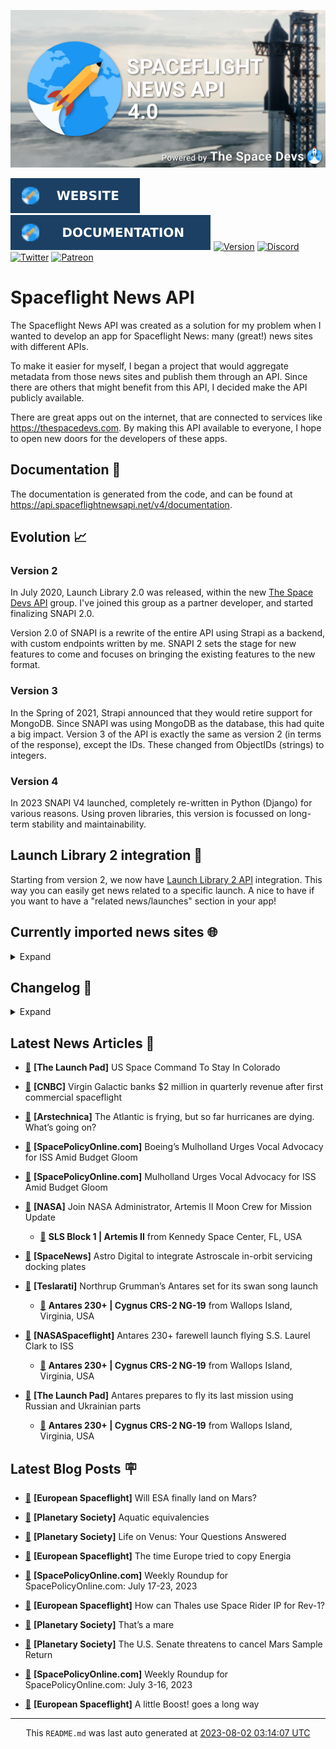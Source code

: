 ![Cover](https://raw.githubusercontent.com/TheSpaceDevs/spaceflightnewsapi/main/.github/profile/assets/snapi_poster.png)

[![Website](https://raw.githubusercontent.com/TheSpaceDevs/spaceflightnewsapi/main/.github/profile/assets/badge_snapi_website.svg)](https://spaceflightnewsapi.net/)
[![Documentation](https://raw.githubusercontent.com/TheSpaceDevs/spaceflightnewsapi/main/.github/profile/assets/badge_snapi_doc.svg)](https://api.spaceflightnewsapi.net/v4/docs)
[![Version](https://img.shields.io/github/v/release/TheSpaceDevs/spaceflightnewsapi?style=for-the-badge)](https://github.com/TheSpaceDevs/spaceflightnewsapi/releases/tag/v4.0.4)
[![Discord](https://img.shields.io/badge/Discord-%237289DA.svg?style=for-the-badge&logo=discord&logoColor=white)](https://discord.gg/p7ntkNA)
[![Twitter](https://img.shields.io/badge/Twitter-%231DA1F2.svg?style=for-the-badge&logo=Twitter&logoColor=white)](https://twitter.com/the_snapi)
[![Patreon](https://img.shields.io/badge/Patreon-F96854?style=for-the-badge&logo=patreon&logoColor=white)](https://www.patreon.com/TheSpaceDevs)

# Spaceflight News API

The Spaceflight News API was created as a solution for my problem when I wanted to develop an app for Spaceflight News: many (great!) news sites with different APIs.

To make it easier for myself, I began a project that would aggregate metadata from those news sites and publish them through an API. Since there are others that might benefit from this API, I decided make the API publicly available.

There are great apps out on the internet, that are connected to services like <https://thespacedevs.com>. By making this API available to everyone, I hope to open new doors for the developers of these apps.

## Documentation 📖

The documentation is generated from the code, and can be found at <https://api.spaceflightnewsapi.net/v4/documentation>.

## Evolution 📈

### Version 2

In July 2020, Launch Library 2.0 was released, within the new <a href="https://thespacedevs.com">The Space Devs API</a> group. I've joined this group as a partner developer, and started finalizing SNAPI 2.0.

Version 2.0 of SNAPI is a rewrite of the entire API using Strapi as a backend, with custom endpoints written by me.
SNAPI 2 sets the stage for new features to come and focuses on bringing the existing features to the new format.

### Version 3

In the Spring of 2021, Strapi announced that they would retire support for MongoDB. Since SNAPI was using MongoDB as the database, this had quite a big impact.
Version 3 of the API is exactly the same as version 2 (in terms of the response), except the IDs. These changed from ObjectIDs (strings) to integers.

### Version 4
In 2023 SNAPI V4 launched, completely re-written in Python (Django) for various reasons.
Using proven libraries, this version is focussed on long-term stability and maintainability.

## Launch Library 2 integration 🚀

Starting from version 2, we now have <a href="https://thespacedevs.com/llapi">Launch Library 2 API</a> integration. This way you can easily get news related to a specific launch.
A nice to have if you want to have a "related news/launches" section in your app!

## Currently imported news sites 🌐

<details>
<summary>Expand</summary>

- AmericaSpace
- Arstechnica
- Blue Origin
- CNBC
- ESA
- ElonX
- Euronews
- European Spaceflight
- Jet Propulsion Laboratory
- NASA
- NASASpaceflight
- National Geographic
- National Space Society
- Phys
- Planetary Society
- Reuters
- Space.com
- SpaceFlight Insider
- SpaceNews
- SpacePolicyOnline.com
- SpaceX
- Spaceflight Now
- SyFy
- TechCrunch
- Teslarati
- The Drive
- The Japan Times
- The Launch Pad
- The National
- The New York Times
- The Space Devs
- The Space Review
- The Verge
- The Wall Street Journal
- United Launch Alliance
- Virgin Galactic


</details>

## Changelog 📝
<details>
<summary>Expand</summary>

# V4.0.0

- Rewritten in Python and Django.

# V3.4.0

- Package updates
- Sentry fixes

# V3.0.0

- Package updates

### V3.2.0

- Various Sentry issues fixed

### V3.1.0

- Strapi updates
- Sentry updates
- Admin interface updates

### V3.0.0

- Switch to use Postgres as database

### V2.3.0

- The lost "article per (LL2) event" endpoint is back
- Changed the G4L logo on the site
- Added Sentry again, via the new Strapi plugin
- Changed from amqplib to amqp-connection-manager
- Updated to Strapi 3.5.3

### v2.2.0

- Dependency updates
- Code cleanup
- Admin side of things

### v2.1.0

- Backend changes on how new content is processed
- Package updates

### v2.0.0

- Complete rewrite of the app, focusing on existing features

</details>



## Latest News Articles 📰
- <a href="https://tlpnetwork.com/news/2023/08/us-space-command-to-stay-in-colorado" >🔗</a> **[The Launch Pad]** US Space Command To Stay In Colorado


- <a href="https://www.cnbc.com/2023/08/01/virgin-galactic-spce-q2-2023-earnings-report.html" >🔗</a> **[CNBC]** Virgin Galactic banks $2 million in quarterly revenue after first commercial spaceflight


- <a href="https://arstechnica.com/science/2023/08/the-atlantic-is-frying-but-so-far-hurricanes-are-dying-whats-going-on/" >🔗</a> **[Arstechnica]** The Atlantic is frying, but so far hurricanes are dying. What’s going on?


- <a href="https://spacepolicyonline.com/news/boeings-mulholland-urges-vocal-advocacy-for-iss-amid-budget-gloom/" >🔗</a> **[SpacePolicyOnline.com]** Boeing’s Mulholland Urges Vocal Advocacy for ISS Amid Budget Gloom


- <a href="https://spacepolicyonline.com/news/mulholland-urges-vocal-advocacy-for-iss-amid-budget-gloom/" >🔗</a> **[SpacePolicyOnline.com]** Mulholland Urges Vocal Advocacy for ISS Amid Budget Gloom


- <a href="http://www.nasa.gov/press-release/join-nasa-administrator-artemis-ii-moon-crew-for-mission-update" >🔗</a> **[NASA]** Join NASA Administrator, Artemis II Moon Crew for Mission Update


  - <a href="https://go4liftoff.com/launch/id/41699701-2ef4-4b0c-ac9d-6757820cde87" >🚀</a> **SLS Block 1 | Artemis II** from Kennedy Space Center, FL, USA



- <a href="https://spacenews.com/astro-digital-to-integrate-astroscale-in-orbit-servicing-docking-plates/" >🔗</a> **[SpaceNews]** Astro Digital to integrate Astroscale in-orbit servicing docking plates


- <a href="https://www.teslarati.com/northrup-grumman-antares-swan-song-launch/" >🔗</a> **[Teslarati]** Northrup Grumman’s Antares set for its swan song launch


  - <a href="https://go4liftoff.com/launch/id/7c126e4f-4afd-4c25-bf6f-9017666b56ee" >🚀</a> **Antares 230+ | Cygnus CRS-2 NG-19** from Wallops Island, Virginia, USA



- <a href="https://www.nasaspaceflight.com/2023/08/antares-230-farewell-launch/" >🔗</a> **[NASASpaceflight]** Antares 230+ farewell launch flying S.S. Laurel Clark to ISS


  - <a href="https://go4liftoff.com/launch/id/7c126e4f-4afd-4c25-bf6f-9017666b56ee" >🚀</a> **Antares 230+ | Cygnus CRS-2 NG-19** from Wallops Island, Virginia, USA



- <a href="https://tlpnetwork.com/news/2023/08/antares_launches_final_russian_parts_configuration" >🔗</a> **[The Launch Pad]** Antares prepares to fly its last mission using Russian and Ukrainian parts


  - <a href="https://go4liftoff.com/launch/id/7c126e4f-4afd-4c25-bf6f-9017666b56ee" >🚀</a> **Antares 230+ | Cygnus CRS-2 NG-19** from Wallops Island, Virginia, USA





## Latest Blog Posts 🪧

- <a href="https://europeanspaceflight.substack.com/p/will-esa-finally-land-on-mars" >🔗</a> **[European Spaceflight]** Will ESA finally land on Mars?


- <a href="https://www.planetary.org/the-downlink/aquatic-equivalencies" >🔗</a> **[Planetary Society]** Aquatic equivalencies


- <a href="https://www.planetary.org/articles/life-on-venus-your-questions-answered" >🔗</a> **[Planetary Society]** Life on Venus: Your Questions Answered


- <a href="https://europeanspaceflight.substack.com/p/the-time-europe-tried-to-copy-energia" >🔗</a> **[European Spaceflight]** The time Europe tried to copy Energia


- <a href="https://spacepolicyonline.com/news/weekly-roundup-for-spacepolicyonline-com-july-17-23-2023/" >🔗</a> **[SpacePolicyOnline.com]** Weekly Roundup for SpacePolicyOnline.com: July 17-23, 2023


- <a href="https://europeanspaceflight.substack.com/p/how-can-thales-use-space-rider-ip" >🔗</a> **[European Spaceflight]** How can Thales use Space Rider IP for Rev-1?


- <a href="https://www.planetary.org/the-downlink/thats-a-mare" >🔗</a> **[Planetary Society]** That’s a mare


- <a href="https://www.planetary.org/articles/the-senate-threatens-to-cancel-mars-sample-return" >🔗</a> **[Planetary Society]** The U.S. Senate threatens to cancel Mars Sample Return


- <a href="https://spacepolicyonline.com/news/weekly-roundup-for-spacepolicyonline-com-july-3-16-2023/" >🔗</a> **[SpacePolicyOnline.com]** Weekly Roundup for SpacePolicyOnline.com: July 3-16, 2023


- <a href="https://europeanspaceflight.substack.com/p/a-little-boost-goes-a-long-way" >🔗</a> **[European Spaceflight]** A little Boost! goes a long way




<hr>
  <div align="center">
  This <code>README.md</code> was last auto generated at <a href="https://www.timeanddate.com/worldclock/fixedtime.html?iso=20230802T031407">2023-08-02 03:14:07 UTC</a>
  <br>
</div>